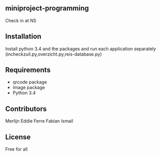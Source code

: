 ## miniproject-programming
Check in at NS

## Installation
Install python 3.4 and the packages and run each application separately (incheckzuil.py,overzicht.py,reis-database.py)

## Requirements

- qrcode package
- Image package
- Python 3.4

## Contributors

Merlijn
Eddie
Ferre
Fabian
Ismail

## License

Free for all